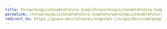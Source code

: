 ```yaml
---
title: ForwardingListenableFuture.SimpleForwardingListenableFuture.SimpleForwardingListenableFuture
permalink: /ForwardingListenableFuture.SimpleForwardingListenableFuture.SimpleForwardingListenableFuture/
redirect_to: https://guava.dev/releases/snapshot-jre/api/docs/com/google/common/util/concurrent/ForwardingListenableFuture.SimpleForwardingListenableFuture.html#SimpleForwardingListenableFuture-com.google.common.util.concurrent.ListenableFuture-
---
```

